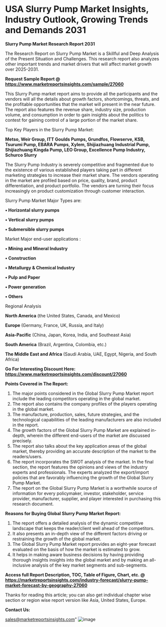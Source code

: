   # USA Slurry Pump Market Insights, Industry Outlook, Growing Trends and Demands 2031

<strong>Slurry Pump Market Research Report 2031</strong>

The Research Report on Slurry Pump Market is a Skillful and Deep Analysis of the Present Situation and Challenges. This research report also analyzes other important trends and market drivers that will affect market growth over 2025-2031.

<strong>Request Sample Report @ <a href=https://www.marketreportsinsights.com/sample/27060>https://www.marketreportsinsights.com/sample/27060</a></strong>

This Slurry Pump market report aims to provide all the participants and the vendors will all the details about growth factors, shortcomings, threats, and the profitable opportunities that the market will present in the near future. The report also features the revenue share, industry size, production volume, and consumption in order to gain insights about the politics to contest for gaining control of a large portion of the market share.

Top Key Players in the Slurry Pump Market:

<strong>Metso, Weir Group, ITT Goulds Pumps, Grundfos, Flowserve, KSB, Tsurumi Pump, EBARA Pumps, Xylem, Shijiazhuang Industrial Pump, Shijiazhuang Kingda Pump, LEO Group, Excellence Pump Industry, Schurco Slurry</strong>

The Slurry Pump Industry is severely competitive and fragmented due to the existence of various established players taking part in different marketing strategies to increase their market share. The vendors operating in the market are profiled based on price, quality, brand, product differentiation, and product portfolio. The vendors are turning their focus increasingly on product customization through customer interaction.

Slurry Pump Market Major Types are:

<strong>• Horizontal slurry pumps

• Vertical slurry pumps

• Submersible slurry pumps</strong>

Market Major end-user applications :

<strong>• Mining and Mineral Industry

• Construction

• Metallurgy & Chemical Industry

• Pulp and Paper

• Power generation

• Others</strong>

Regional Analysis

</u><strong><b>North America</b></strong> (the United States, Canada, and Mexico)

<strong><b>Europe </b></strong>(Germany, France, UK, Russia, and Italy)

<strong><b>Asia-Pacific</b></strong> (China, Japan, Korea, India, and Southeast Asia)

<strong><b>South America</b></strong> (Brazil, Argentina, Colombia, etc.)

<strong><b>The Middle East and Africa</b></strong> (Saudi Arabia, UAE, Egypt, Nigeria, and South Africa)

<strong>Go For Interesting Discount Here: <a href=https://www.marketreportsinsights.com/discount/27060>https://www.marketreportsinsights.com/discount/27060</a></strong>

<strong>Points Covered in The Report:</strong>
<ol>
  <li>The major points considered in the Global Slurry Pump Market report include the leading competitors operating in the global market.</li>
  <li>The report also contains the company profiles of the players operating in the global market.</li>
  <li>The manufacture, production, sales, future strategies, and the technological capabilities of the leading manufacturers are also included in the report.</li>
  <li>The growth factors of the Global Slurry Pump Market are explained in-depth, wherein the different end-users of the market are discussed precisely.</li>
  <li>The report also talks about the key application areas of the global market, thereby providing an accurate description of the market to the readers/users.</li>
  <li>The report incorporates the SWOT analysis of the market. In the final section, the report features the opinions and views of the industry experts and professionals. The experts analyzed the export/import policies that are favorably influencing the growth of the Global Slurry Pump Market.</li>
  <li>The report on the Global Slurry Pump Market is a worthwhile source of information for every policymaker, investor, stakeholder, service provider, manufacturer, supplier, and player interested in purchasing this research document.</li>
</ol>
<strong>Reasons for Buying Global Slurry Pump Market Report:</strong>

<ol>
  <li>The report offers a detailed analysis of the dynamic competitive landscape that keeps the reader/client well ahead of the competitors.</li>
  <li>It also presents an in-depth view of the different factors driving or restraining the growth of the global market.</li>
  <li>The Global Slurry Pump Market report provides an eight-year forecast evaluated on the basis of how the market is estimated to grow.</li>
  <li>It helps in making aware business decisions by having providing thorough insights insights into the global market and by making an all-inclusive analysis of the key market segments and sub-segments.</li>
</ol>
<strong>Access full Report Description, TOC, Table of Figure, Chart, etc. @ <a href=https://marketreportsinsights.com/industry-forecast/slurry-pump-market-forecast-by-geography-27060>https://marketreportsinsights.com/industry-forecast/slurry-pump-market-forecast-by-geography-27060</a></strong>


Thanks for reading this article; you can also get individual chapter wise section or region wise report version like Asia, United States, Europe.

<strong>Contact Us:</strong>

sales@marketreportsinsights.com"
![image](https://github.com/user-attachments/assets/9fbc26b5-61dd-4398-ae33-8e2763a134c3)
